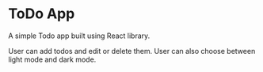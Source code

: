 # ToDo App

A simple Todo app built using React library.

User can add todos and edit or delete them.
User can also choose between light mode and dark mode.
